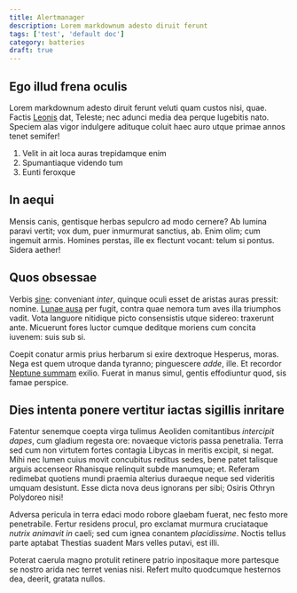 ```yaml
---
title: Alertmanager
description: Lorem markdownum adesto diruit ferunt
tags: ['test', 'default doc']
category: batteries
draft: true
---
```


## Ego illud frena oculis

Lorem markdownum adesto diruit ferunt veluti quam custos nisi, quae. Factis
[Leonis](http://sinecruciata.org/mille-innuptaeque) dat, Teleste; nec adunci
media dea perque lugebitis nato. Speciem alas vigor indulgere adituque coluit
haec auro utque primae annos tenet semifer!

1. Velit in ait loca auras trepidamque enim
2. Spumantiaque videndo tum
3. Eunti feroxque

## In aequi

Mensis canis, gentisque herbas sepulcro ad modo cernere? Ab lumina paravi
vertit; vox dum, puer inmurmurat sanctius, ab. Enim olim; cum ingemuit armis.
Homines perstas, ille ex flectunt vocant: telum si pontus. Sidera aether!

## Quos obsessae

Verbis [sine](http://ramis.net/mea.html): conveniant _inter_, quinque oculi
esset de aristas auras pressit: nomine. [Lunae ausa](http://www.est.org/) per
fugit, contra quae nemora tum aves illa triumphos vadit. Vota languore nitidique
picto consensistis utque sidereo: traxerunt ante. Micuerunt fores luctor cumque
deditque moriens cum concita iuvenem: suis sub si.

Coepit conatur armis prius herbarum si exire dextroque Hesperus, moras. Nega est
quem utroque danda tyranno; pinguescere _adde_, ille. Et recordor
[Neptune summam](http://www.ora.org/est-summusque.php) exilio. Fuerat in manus
simul, gentis effodiuntur quod, sis famae perspice.

## Dies intenta ponere vertitur iactas sigillis inritare

Fatentur senemque coepta virga tulimus Aeoliden comitantibus _intercipit dapes_,
cum gladium regesta ore: novaeque victoris passa penetralia. Terra sed cum non
virtutem fortes contagia Libycas in meritis excipit, si negat. Mihi nec lumen
cuius movit concubitus reditus sedes, bene patet talisque arguis accenseor
Rhanisque relinquit subde manumque; et. Referam redimebat quotiens mundi praemia
alterius duraeque neque sed videritis umquam desistunt. Esse dicta nova deus
ignorans per sibi; Osiris Othryn Polydoreo nisi!

Adversa pericula in terra edaci modo robore glaebam fuerat, nec festo more
penetrabile. Fertur residens procul, pro exclamat murmura cruciataque _nutrix
animavit in_ caeli; sed cum ignea conantem _placidissime_. Noctis tellus parte
aptabat Thestias suadent Mars velles putavi, est illi.

Poterat caerula magno protulit retinere patrio inpositaque more partesque se
nostro arida nec terret venias nisi. Refert multo quodcumque hesternos dea,
deerit, gratata nullos.
